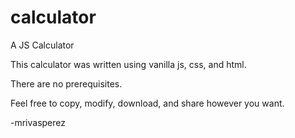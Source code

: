 # calculator
A JS Calculator

This calculator was written using vanilla js, css, and html.

There are no prerequisites.

Feel free to copy, modify, download, and share however you want.

-mrivasperez
